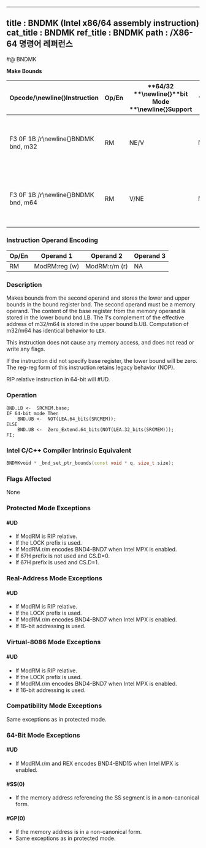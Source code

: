 ----------------------------
title : BNDMK (Intel x86/64 assembly instruction)
cat_title : BNDMK
ref_title : BNDMK
path : /X86-64 명령어 레퍼런스
----------------------------
#@ BNDMK

**Make Bounds**

|**Opcode/**\newline{}**Instruction**|**Op/En**|**64/32 **\newline{}**bit Mode **\newline{}**Support**|**CPUID **\newline{}**Feature **\newline{}**Flag**|**Description**|
|------------------------------------|---------|------------------------------------------------------|--------------------------------------------------|---------------|
|F3 0F 1B /r\newline{}BNDMK bnd, m32|RM|NE/V|MPX|Make lower and upper bounds from m32 and store them in bnd.|
|F3 0F 1B /r\newline{}BNDMK bnd, m64|RM|V/NE|MPX|Make lower and upper bounds from m64 and store them in bnd.|
### Instruction Operand Encoding


|Op/En|Operand 1|Operand 2|Operand 3|
|-----|---------|---------|---------|
|RM|ModRM:reg (w)|ModRM:r/m (r)|NA|
### Description


Makes bounds from the second operand and stores the lower and upper bounds in the bound register bnd. The second operand must be a memory operand. The content of the base register from the memory operand is stored in the lower bound bnd.LB. The 1's complement of the effective address of m32/m64 is stored in the upper bound b.UB. Computation of m32/m64 has identical behavior to `LEA`.

This instruction does not cause any memory access, and does not read or write any flags. 

If the instruction did not specify base register, the lower bound will be zero. The reg-reg form of this instruction retains legacy behavior (NOP). 

RIP relative instruction in 64-bit will #UD.


### Operation

```info-verb
BND.LB <-  SRCMEM.base;
IF 64-bit mode Then
    BND.UB <-  NOT(LEA.64_bits(SRCMEM)); 
ELSE
    BND.UB <-  Zero_Extend.64_bits(NOT(LEA.32_bits(SRCMEM)));
FI;
```

### Intel C/C++ Compiler Intrinsic Equivalent

```cpp
BNDMKvoid * _bnd_set_ptr_bounds(const void * q, size_t size); 
```
### Flags Affected


None


### Protected Mode Exceptions

#### #UD
* If ModRM is RIP relative.
* If the LOCK prefix is used.
* If ModRM.r/m encodes BND4-BND7 when Intel MPX is enabled.
* If 67H prefix is not used and CS.D=0.
* If 67H prefix is used and CS.D=1.

### Real-Address Mode Exceptions

#### #UD
* If ModRM is RIP relative.
* If the LOCK prefix is used.
* If ModRM.r/m encodes BND4-BND7 when Intel MPX is enabled.
* If 16-bit addressing is used.

### Virtual-8086 Mode Exceptions

#### #UD
* If ModRM is RIP relative.
* If the LOCK prefix is used.
* If ModRM.r/m encodes BND4-BND7 when Intel MPX is enabled.
* If 16-bit addressing is used.

### Compatibility Mode Exceptions



Same exceptions as in protected mode.


### 64-Bit Mode Exceptions

#### #UD
* If ModRM.r/m and REX encodes BND4-BND15 when Intel MPX is enabled.

#### #SS(0)
* If the memory address referencing the SS segment is in a non-canonical form.

#### #GP(0)
* If the memory address is in a non-canonical form.
* Same exceptions as in protected mode.
